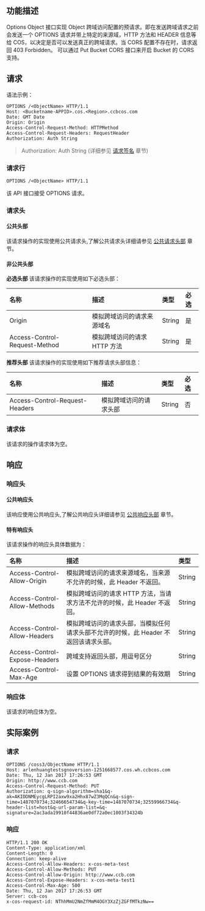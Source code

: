 ## 功能描述
Options Object 接口实现 Object 跨域访问配置的预请求。即在发送跨域请求之前会发送一个 OPTIONS 请求并带上特定的来源域，HTTP 方法和 HEADER 信息等给 COS，以决定是否可以发送真正的跨域请求。当 CORS 配置不存在时，请求返回 403 Forbidden。
可以通过 Put Bucket CORS 接口来开启 Bucket 的 CORS 支持。

## 请求

语法示例：
```
OPTIONS /<ObjectName> HTTP/1.1
Host: <Bucketname-APPID>.cos.<Region>.ccbcos.com
Date: GMT Date
Origin: Origin
Access-Control-Request-Method: HTTPMethod
Access-Control-Request-Headers: RequestHeader
Authorization: Auth String
```

> Authorization: Auth String (详细参见 [请求签名](https://github.com/ccbcloud/cos-api/blob/master/请求签名.md) 章节)

### 请求行
```
OPTIONS /<ObjectName> HTTP/1.1
```
该 API 接口接受 OPTIONS 请求。

### 请求头

#### 公共头部
该请求操作的实现使用公共请求头,了解公共请求头详细请参见 [公共请求头部](https://github.com/ccbcloud/cos-api/blob/master/公共请求头部.md) 章节。

#### 非公共头部
**必选头部**
该请求操作的实现使用如下必选头部：

|名称|描述|类型|必选|
|:---|:---|:---|:---|
| Origin | 模拟跨域访问的请求来源域名 | String | 是 |
| Access-Control-Request-Method | 模拟跨域访问的请求 HTTP 方法| String | 是 |


**推荐头部**
该请求操作的实现使用如下推荐请求头部信息：

|名称|描述|类型|必选|
|:---|:---|:---|:---|
| Access-Control-Request-Headers | 模拟跨域访问的请求头部 | String | 否 |

### 请求体
该请求的操作请求体为空。

## 响应

### 响应头
#### 公共响应头 
该响应使用公共响应头,了解公共响应头详细请参见 [公共响应头部](https://github.com/ccbcloud/cos-api/blob/master/公共响应头部.md) 章节。
#### 特有响应头
该请求操作的响应头具体数据为：

|名称|描述|类型|
|:---|:---|:---|
| Access-Control-Allow-Origin | 模拟跨域访问的请求来源域名，当来源不允许的时候，此 Header 不返回。 | String | 
| Access-Control-Allow-Methods | 模拟跨域访问的请求 HTTP 方法，当请求方法不允许的时候，此 Header 不返回。 | String | 
| Access-Control-Allow-Headers | 模拟跨域访问的请求头部，当模拟任何请求头部不允许的时候，此 Header 不返回该请求头部。| String | 
| Access-Control-Expose-Headers | 跨域支持返回头部，用逗号区分| String | 
| Access-Control-Max-Age | 设置 OPTIONS 请求得到结果的有效期 | String | 

### 响应体
该请求的响应体为空。
## 实际案例

### 请求
```
OPTIONS /coss3/ObjectName HTTP/1.1
Host: arlenhuangtestsgnoversion-1251668577.cos.wh.ccbcos.com
Date: Thu, 12 Jan 2017 17:26:53 GMT
Origin: http://www.ccb.com
Access-Control-Request-Method: PUT
Authorization: q-sign-algorithm=sha1&q-ak=AKIDDNMEycgLRPI2axw9xa2Hhx87wZ3MqQCn&q-sign-time=1487070734;32466654734&q-key-time=1487070734;32559966734&q-header-list=host&q-url-param-list=&q-signature=2ac3ada19910f44836ae0df72a0ec1003f34324b

```

### 响应
```
HTTP/1.1 200 OK
Content-Type: application/xml
Content-Length: 0
Connection: keep-alive
Access-Control-Allow-Headers: x-cos-meta-test
Access-Control-Allow-Methods: PUT
Access-Control-Allow-Origin: http://www.ccb.com
Access-Control-Expose-Headers: x-cos-meta-test1
Access-Control-Max-Age: 500
Date: Thu, 12 Jan 2017 17:26:53 GMT
Server: ccb-cos
x-cos-request-id: NThhMmU2NmZfMmM4OGY3XzZjZGFfMTkzNw==

```
